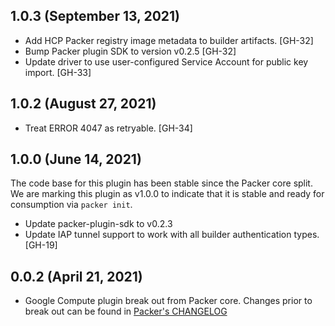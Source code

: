 ## 1.0.3 (September 13, 2021)

* Add HCP Packer registry image metadata to builder artifacts. [GH-32]
* Bump Packer plugin SDK to version v0.2.5 [GH-32]
* Update driver to use user-configured Service Account for public key import.
    [GH-33]

## 1.0.2 (August 27, 2021)

* Treat ERROR 4047 as retryable. [GH-34]

## 1.0.0 (June 14, 2021)
The code base for this plugin has been stable since the Packer core split.
We are marking this plugin as v1.0.0 to indicate that it is stable and ready for consumption via `packer init`.

* Update packer-plugin-sdk to v0.2.3
* Update IAP tunnel support to work with all builder authentication types. [GH-19]


## 0.0.2 (April 21, 2021)

* Google Compute plugin break out from Packer core. Changes prior to break out can be found in [Packer's CHANGELOG](https://github.com/hashicorp/packer/blob/master/CHANGELOG.md)
